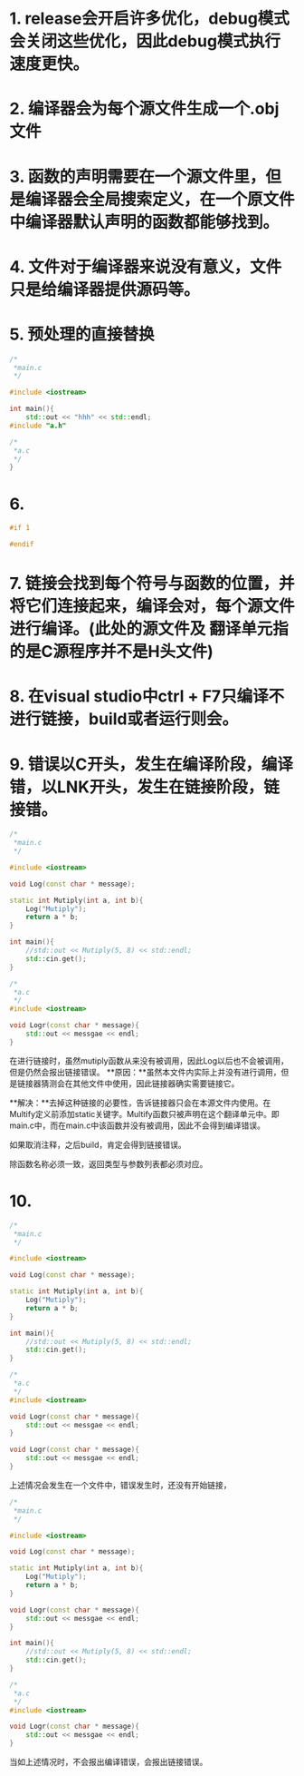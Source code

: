 # 1. release会开启许多优化，debug模式会关闭这些优化，因此debug模式执行速度更快。
# 2. 编译器会为每个源文件生成一个.obj文件
# 3. 函数的声明需要在一个源文件里，但是编译器会全局搜索定义，在一个原文件中编译器默认声明的函数都能够找到。
# 4. 文件对于编译器来说没有意义，文件只是给编译器提供源码等。
# 5. 预处理的直接替换

```c++
/*
 *main.c
 */

#include <iostream>

int main(){
    std::out << "hhh" << std::endl;
#include "a.h"

/*
 *a.c
 */
}
```

# 6.
```c++
#if 1

#endif
```

# 7. 链接会找到每个符号与函数的位置，并将它们连接起来，编译会对，每个源文件进行编译。(此处的源文件及 翻译单元指的是C源程序并不是H头文件)
# 8. 在visual studio中ctrl + F7只编译不进行链接，build或者运行则会。
# 9. 错误以C开头，发生在编译阶段，编译错，以LNK开头，发生在链接阶段，链接错。

```c++
/*
 *main.c
 */

#include <iostream>

void Log(const char * message);

static int Mutiply(int a, int b){
    Log("Mutiply");
    return a * b;
}

int main(){
    //std::out << Mutiply(5, 8) << std::endl;
    std::cin.get();
}

/*
 *a.c
 */
#include <iostream>

void Logr(const char * message){
    std::out << messgae << endl;
}
```
在进行链接时，虽然mutiply函数从来没有被调用，因此Log以后也不会被调用，但是仍然会报出链接错误。
**原因：**虽然本文件内实际上并没有进行调用，但是链接器猜测会在其他文件中使用，因此链接器确实需要链接它。

**解决：**去掉这种链接的必要性，告诉链接器只会在本源文件内使用。在Multify定义前添加static关键字。Multify函数只被声明在这个翻译单元中。即main.c中，而在main.c中该函数并没有被调用，因此不会得到编译错误。

如果取消注释，之后build，肯定会得到链接错误。

除函数名称必须一致，返回类型与参数列表都必须对应。

# 10. 
```c++
/*
 *main.c
 */

#include <iostream>

void Log(const char * message);

static int Mutiply(int a, int b){
    Log("Mutiply");
    return a * b;
}

int main(){
    //std::out << Mutiply(5, 8) << std::endl;
    std::cin.get();
}

/*
 *a.c
 */
#include <iostream>

void Logr(const char * message){
    std::out << messgae << endl;
}

void Logr(const char * message){
    std::out << messgae << endl;
}
```
上述情况会发生在一个文件中，错误发生时，还没有开始链接，

```c++
/*
 *main.c
 */

#include <iostream>

void Log(const char * message);

static int Mutiply(int a, int b){
    Log("Mutiply");
    return a * b;
}

void Logr(const char * message){
    std::out << messgae << endl;
}

int main(){
    //std::out << Mutiply(5, 8) << std::endl;
    std::cin.get();
}

/*
 *a.c
 */
#include <iostream>

void Logr(const char * message){
    std::out << messgae << endl;
}
```

当如上述情况时，不会报出编译错误，会报出链接错误。